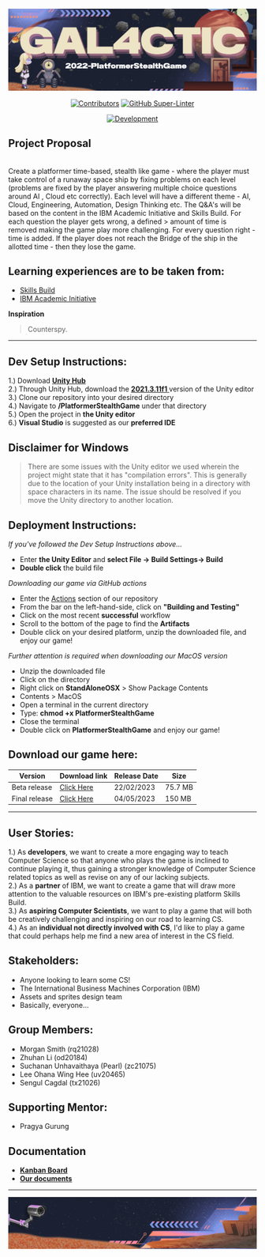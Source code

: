 <p align="center">
<img src= "docs/banner.png"
    width=“5”>
</p>

<a name="readme-top"></a><p align="center">
    [![Contributors][contributors-shield]][contributors-url]
    [![GitHub Super-Linter](https://github.com/spe-uob/2022-PlatformerStealthGame/workflows/Lint%20Code%20Base/badge.svg)](https://github.com/marketplace/actions/super-linter)
</a><p align="center">
    [![Development][unity-shield]][unity-url]
</a>
</p>

<!-- MARKDOWN LINKS & IMAGES -->
[contributors-shield]: https://img.shields.io/badge/PlatformerStealthGame-Contributors-%23d3bfff
[contributors-url]: https://github.com/spe-uob/2022-PlatformerStealthGame/graphs/contributors
[build-url]: https://github.com/spe-uob/2022-PlatformerStealthGame/actions/workflows/testing.yml
[unity-shield]: https://img.shields.io/badge/Development-Unity-lightgrey
[unity-url]: https://unity.com/download

## **Project Proposal**
<br>
 Create a platformer time-based,  stealth like game - where the player must take control of a runaway space ship by fixing problems on each level (problems are fixed  by the player answering multiple choice questions around AI , Cloud etc correctly). Each level will have a different theme - AI, Cloud, Engineering, Automation,  Design Thinking  etc. The Q&A's will be based on the content in the IBM Academic Initiative and Skills Build. For each question the player gets wrong, a defined > amount of time is removed  making the game play more challenging. For every question right  - time is added. If the player does not reach the Bridge of the ship in  the allotted time  - then they lose the game.

## **Learning experiences are to be taken from:**

- <a href="https://skillsbuild.org/" target="_blank">Skills Build</a>
- <a href="https://www.ibm.com/academic/home" target="_blank">IBM Academic Initiative</a>

**Inspiration**
<br>
> Counterspy.

<hr>

## **Dev Setup Instructions:**

1.)  Download <a href="https://unity.com/download" target="_blank">**Unity Hub** </a>  
2.)  Through Unity Hub, download the <a href="https://unity.com/releases/editor/archive" target="_blank"> **2021.3.11f1** </a> version of the Unity editor  
3.)  Clone our repository into your desired directory  
4.)  Navigate to **/PlatformerStealthGame** under that directory  
5.)  Open the project in **the Unity editor**  
6.)  **Visual Studio** is suggested as our **preferred IDE**

## **Disclaimer for Windows**
> There are some issues with the Unity editor we used wherein the project might state that it has "compilation errors". This is generally due to the location of your Unity installation being in a directory with space characters in its name. The issue should be resolved if you move the Unity directory to another location.


## **Deployment Instructions:**
_If you've followed the Dev Setup Instructions above..._
- Enter **the Unity Editor** and **select File → Build Settings→ Build**
- **Double click** the build file

_Downloading our game via GitHub actions_
- Enter the [Actions](https://github.com/spe-uob/2022-PlatformerStealthGame/actions) section of our repository
- From the bar on the left-hand-side, click on **"Building and Testing"**
- Click on the most recent **successful** workflow
- Scroll to the bottom of the page to find the **Artifacts**
- Double click on your desired platform, unzip the downloaded file, and enjoy our game!

_Further attention is required when downloading our MacOS version_
- Unzip the downloaded file
- Click on the directory
- Right click on **StandAloneOSX** > Show Package Contents
- Contents > MacOS
- Open a terminal in the current directory
- Type: **chmod +x PlatformerStealthGame**
- Close the terminal
- Double click on **PlatformerStealthGame** and enjoy our game!

## **Download our game here:**
| Version | Download link | Release Date | Size |
| --- | --- | --- | --- |
| Beta release |  <a href="https://github.com/spe-uob/2022-PlatformerStealthGame/releases/tag/beta">Click Here</a> | 22/02/2023 | 75.7 MB |
| Final release | <a href= "https://github.com/spe-uob/2022-PlatformerStealthGame/releases/tag/OfficialRelease"> Click Here</a> | 04/05/2023 | 150 MB |
 
<hr>

## **User Stories:**
1.)  As **developers**, we want to create a more engaging way to teach Computer Science so that anyone who plays the game is inclined to continue playing it, thus gaining a stronger knowledge of Computer Science related topics as well as revise on any of our lacking subjects.  
2.)  As a **partner** of IBM, we want to create a game that will draw more attention to the valuable resources on IBM's pre-existing platform Skills Build.  
3.)  As **aspiring Computer Scientists**, we want to play a game that will both be creatively challenging and inspiring on our road to learning CS.  
4.)  As an **individual not directly involved with CS**, I'd like to play a game that could perhaps help me find a new area of interest in the CS field.  

## **Stakeholders:**
- Anyone looking to learn some CS!
- The International Business Machines Corporation (IBM)
- Assets and sprites design team
- Basically, everyone...

## **Group Members:**
- Morgan Smith (rq21028)
- Zhuhan Li (od20184)
- Suchanan Unhavaithaya (Pearl) (zc21075)
- Lee Ohana Wing Hee (uv20465)
- Sengul Cagdal (tx21026)

## **Supporting Mentor:**
- Pragya Gurung

## **Documentation**
- <a href="https://github.com/spe-uob/2022-PlatformerStealthGame/projects/1" target="_blank">**Kanban Board** </a>
- <a href="https://github.com/spe-uob/2022-PlatformerStealthGame/tree/main/docs" target="_blank">**Our documents** </a>  
<hr>

<p align="center">
<img src= "docs/lower banner.png"
    width=“1200”>
</p>


